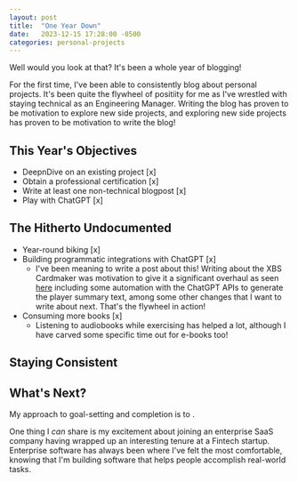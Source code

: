 ```yaml
---
layout: post
title:  "One Year Down"
date:   2023-12-15 17:28:00 -0500
categories: personal-projects
---
```


Well would you look at that?  It's been a whole year of blogging!

For the first time, I've been able to consistently blog about personal projects.  It's been quite the flywheel of positiity for me as I've wrestled with staying technical as an Engineering Manager.  Writing the blog has proven to be motivation to explore new side projects, and exploring new side projects has proven to be motivation to write the blog!

## This Year's Objectives

* DeepnDive on an existing project [x]
* Obtain a professional certification [x]
* Write at least one non-technical blogpost [x]
* Play with ChatGPT [x]

## The Hitherto Undocumented

* Year-round biking [x]
* Building programmatic integrations with ChatGPT [x]
    * I've been meaning to write a post about this! Writing about the XBS Cardmaker was motivation to give it a significant overhaul as seen [here]() including some automation with the ChatGPT APIs to generate the player summary text, among some other changes that I want to write about next.  That's the flywheel in action!
* Consuming more books [x]
    * Listening to audiobooks while exercising has helped a lot, although I have carved some specific time out for e-books too!

## Staying Consistent



## What's Next?

My approach to goal-setting and completion is to .

One thing I *can* share is my excitement about joining an enterprise SaaS company having wrapped up an interesting tenure at a Fintech startup.  Enterprise software has always been where I've felt the most comfortable, knowing that I'm building software that helps people accomplish real-world tasks. 
